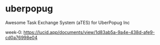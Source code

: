 # uberpopug

Awesome Task Exchange System (aTES) for UberPopug Inc

week-0: https://lucid.app/documents/view/1d83ab5a-9a4e-438d-afe9-cd0a76998e04
